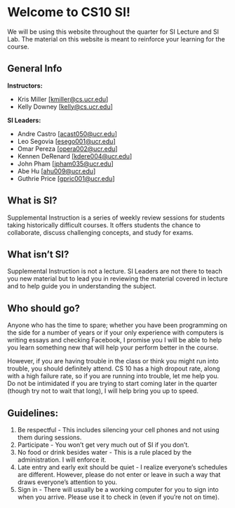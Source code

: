 Welcome to CS10 SI!
===================
We will be using this website throughout the quarter for SI Lecture and SI Lab. The material on this website is meant to reinforce your learning for the course. 

General Info
------------
**Instructors:** 

* Kris Miller [[kmiller@cs.ucr.edu]](mailto:kmiller@cs.ucr.edu)
* Kelly Downey [[kelly@cs.ucr.edu]](mailto:kelly@cs.ucr.edu)

**SI Leaders:**

* Andre Castro [[acast050@ucr.edu]](mailto:acast050@ucr.edu)
* Leo Segovia [[esego001@ucr.edu]](mailto:esego001@ucr.edu)
* Omar Pereza [[opera002@ucr.edu]](mailto:opera002@ucr.edu)
* Kennen DeRenard [[kdere004@ucr.edu]](mailto:kdere004@ucr.edu)
* John Pham [[jpham035@ucr.edu]](mailto:jpham035@ucr.edu)
* Abe Hu [[ahu009@ucr.edu]](mailto:ahu009@ucr.edu)
* Guthrie Price [[gpric001@ucr.edu]](mailto:gpric001@ucr.edu)

What is SI?
-----------
Supplemental Instruction is a series of weekly review sessions for students taking historically difficult courses.
It offers students the chance to collaborate, discuss challenging concepts, and study for exams.

What isn’t SI?
--------------
Supplemental Instruction is not a lecture.
SI Leaders are not there to teach you new material but to lead you in reviewing the material covered in lecture and to help guide you in understanding the subject.

Who should go?
--------------
Anyone who has the time to spare;
whether you have been programming on the side for a number of years or if your only experience with computers is writing essays and checking Facebook,
I promise you I will be able to help you learn something new that will help your perform better in the course.

However, if you are having trouble in the class or think you might run into trouble, you should definitely attend.
CS 10 has a high dropout rate, along with a high failure rate, so if you are running into trouble, let me help you.
Do not be intimidated if you are trying to start coming later in the quarter (though try not to wait that long), I will help bring you up to speed.

Guidelines:
-----------
1. Be respectful - This includes silencing your cell phones and not using them during sessions.
2. Participate - You won’t get very much out of SI if you don’t.
3. No food or drink besides water - This is a rule placed by the administration. I will enforce it.
4. Late entry and early exit should be quiet - I realize everyone’s schedules are different.
However, please do not enter or leave in such a way that draws everyone’s attention to you.
5. Sign in - There will usually be a working computer for you to sign into when you arrive.
Please use it to check in (even if you’re not on time).
